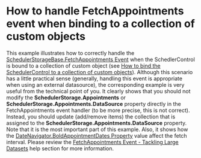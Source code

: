 # How to handle FetchAppointments event when binding to a collection of custom objects


<p>This example illustrates how to correctly handle the <a href="http://documentation.devexpress.com/#CoreLibraries/DevExpressXtraSchedulerSchedulerStorageBase_FetchAppointmentstopic"><u>SchedulerStorageBase.FetchAppointments Event</u></a> when the SchedlerControl is bound to a collection of custom object (see <a href="https://www.devexpress.com/Support/Center/p/E750">How to bind the SchedulerControl to a collection of custom objects</a>). Although this scenario has a little practical sense (generally, handling this event is appropriate when using an external datasource), the corresponding example is very useful from the technical point of you. It clearly shows that you should not modify the <strong>SchedulerStorage.Appointments</strong> or <strong>SchedulerStorage.Appointments.DataSource</strong> property directly in the FetchAppointments event handler (to be more precise, this is not correct). Instead, you should update (add/remove items) the collection that is assigned to the <strong>SchedulerStorage.Appointments.DataSource</strong> property. Note that it is the most important part of this example. Also, it shows how the <a href="http://documentation.devexpress.com/#WindowsForms/DevExpressXtraSchedulerDateNavigator_BoldAppointmentDatestopic"><u>DateNavigator.BoldAppointmentDates Property</u></a> value affect the fetch interval. Please review the <a href="http://documentation.devexpress.com/#WindowsForms/CustomDocument8385"><u>FetchAppointments Event - Tackling Large Datasets</u></a> help section for more information.</p>

<br/>


